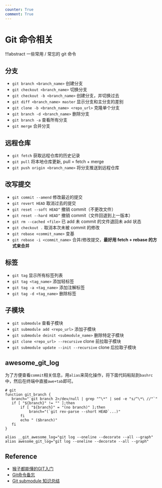 ```yaml
---
counter: True
comment: True
---
```


# Git 命令相关

!!!abstract
    一些常用 / 常忘的 git 命令

## 分支

- `git branch <branch_name>` 创建分支
- `git checkout <branch_name>` 切换分支
- `git checkout -b <branch_name>` 创建分支，并切换过去
- `git diff <branch_name> master` 显示分支和主分支的差别
- `git clone -b <branch_name> <repo_url>` 克隆单个分支
- `git branch -d <branch_name>` 删除分支
- `git branch -a` 查看所有分支
- `git merge` 合并分支

## 远程仓库

- `git fetch` 获取远程仓库的历史记录
- `git pull` 将本地仓库更新, pull = fetch + merge
- `git push origin <branch_name>` 将分支推送到远程仓库


## 改写提交

- `git commit --amend` 修改最近的提交
- `git revert HEAD` 取消过去的提交
- `git reset --soft HEAD^` 撤销 commit（不更改文件）
- `git reset --hard HEAD^` 撤销 commit（文件回退到上一版本）
- `git rm --cached <file>` 已 add 未 commit 的文件退回未 add 状态
- `git checkout .` 取消本次未被 commit 的修改
- `git rebase <commit_name>` 变基
- `git rebase -i <commit_name>` 合并/修改提交，**最好用 fetch + rebase 的方式来合并**



## 标签

- `git tag` 显示所有标签列表
- `git tag <tag_name>` 添加轻标签
- `git tag -a <tag_name>` 添加注解标签
- `git tag -d <tag_name>` 删除标签


## 子模块

- `git submodule` 查看子模块
- `git submodule add <repo_url>` 添加子模块
- `git submodule deinit <submodule_name>` 删除特定子模块
- `git clone <repo_url> --recursive` clone 前拉取子模块
- `git submodule update --init --recursive` clone 后拉取子模块


## awesome_git_log

为了方便查看`commit`相关信息，用`alias`来简化操作，将下面代码粘贴到`bashrc`中，然后在终端中直接`awe+tab`即可。

```shell
# git
function git_branch {
   branch="`git branch 2>/dev/null | grep "^\*" | sed -e "s/^\*\ //"`"
   if [ "${branch}" != "" ];then
       if [ "${branch}" = "(no branch)" ];then
           branch="(`git rev-parse --short HEAD`...)"
       fi
       echo " ($branch)"
   fi
}

alias __git_awesome_log="git log --oneline --decorate --all --graph"
alias awesome_git_log="git log --oneline --decorate --all --graph"
```



## Reference

- [猴子都能懂的GIT入门](https://backlog.com/git-tutorial/cn/intro/intro1_1.html)
- [Git命令备忘](https://note.tonycrane.cc/cs/tools/git/)
- [Git submodule 知识总结](https://knightyun.github.io/2021/03/21/git-submodule)